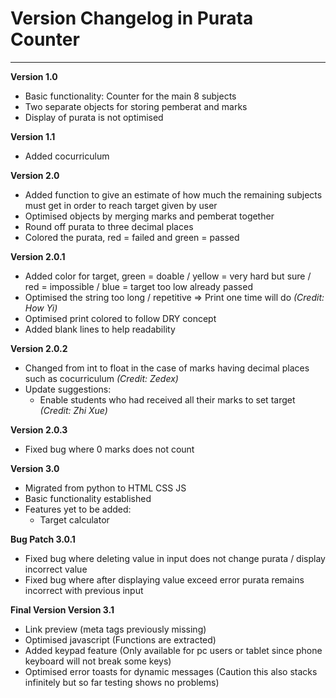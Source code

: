 # Version Changelog in Purata Counter
<hr>

**Version 1.0**
- Basic functionality: Counter for the main 8 subjects
- Two separate objects for storing pemberat and marks
- Display of purata is not optimised

**Version 1.1**
- Added cocurriculum

**Version 2.0**
- Added function to give an estimate of how much the remaining subjects must get in order to reach target given by user
- Optimised objects by merging marks and pemberat together
- Round off purata to three decimal places
- Colored the purata, red = failed and green = passed

**Version 2.0.1**
- Added color for target, green = doable / yellow = very hard but sure / red = impossible / blue = target too low already passed
- Optimised the string too long / repetitive => Print one time will do _(Credit: How Yi)_
- Optimised print colored to follow DRY concept
- Added blank lines to help readability

**Version 2.0.2**
- Changed from int to float in the case of marks having decimal places such as cocurriculum _(Credit: Zedex)_
- Update suggestions: 
  - Enable students who had received all their marks to set target _(Credit: Zhi Xue)_

**Version 2.0.3**
- Fixed bug where 0 marks does not count

**Version 3.0**
- Migrated from python to HTML CSS JS
- Basic functionality established
- Features yet to be added: 
    - Target calculator

**Bug Patch 3.0.1**
- Fixed bug where deleting value in input does not change purata / display incorrect value
- Fixed bug where after displaying value exceed error purata remains incorrect with previous input

**Final Version Version 3.1**
- Link preview (meta tags previously missing)
- Optimised javascript (Functions are extracted)
- Added keypad feature (Only available for pc users or tablet since phone keyboard will not break some keys)
- Optimised error toasts for dynamic messages (Caution this also stacks infinitely but so far testing shows no problems)